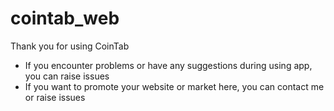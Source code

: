 # cointab_web

Thank you for using CoinTab

- If you encounter problems or have any suggestions during using app, you can raise issues
- If you want to promote your website or market here, you can contact me or raise issues
